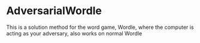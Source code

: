 # AdversarialWordle
This is a solution method for the word game, Wordle, where the computer is acting as your adversary, also works on normal Wordle
